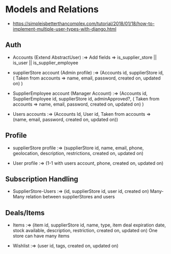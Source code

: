 # Models and Relations

- https://simpleisbetterthancomplex.com/tutorial/2018/01/18/how-to-implement-multiple-user-types-with-django.html

## Auth
- Accounts (Extend AbstractUser) :=> Add fields => is_supplier_store || is_user || is_supplier_employee

- supplierStore account (Admin profile) :=> (Accounts id, supplierStore id, ( Taken from accounts => name, email, password, created on, updated on) )

- SupplierEmployee account (Manager Account) :=> (Accounts id, SupplierEmployee id, supplierStore id, adminApproved?, ( Taken from accounts => name, email, password, created on, updated on) )

- Users accounts :=> (Accounts Id, User id,  Taken from accounts => (name, email, password, created on, updated on))


## Profile

- supplierStore profile :=> (supplierStore id, name, email, phone, geolocation, description, restrictions, created on, updated on)

- User profile :=> (1-1 with users account, phone, created on, updated on)


## Subscription Handling

- SupplierStore-Users :=> (id, supplierStore id, user id, created on) Many-Many relation between supplierStores and users


## Deals/Items

- Items :=> (item id, supplierStore id, name, type, item deal expiration date, stock available, description, restriction, created on, updated on) One store can have many items

- Wishlist :=> (user id, tags, created on, updated on)
